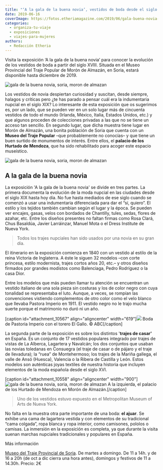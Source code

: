 ```yaml
---
title: "‘A la gala de la buena novia’, vestidos de boda desde el siglo XVIII"
date: 2019-06-16
coverImage: https://fotos.etheriamagazine.com/2019/06/gala-buena-novia-moron-almazan-vestido.jpg
categories: 
  - organiza-tu-viaje
  - exposiciones
  - viajes-para-mujeres
authors: 
  - Redacción Etheria
---
```


Visita la exposición ‘A la gala de la buena novia’ para conocer la evolución de los 
vestidos de boda a partir del siglo XVIII. Situada en el Museo Provincial del Traje 
Popular de Morón de Almazán, en Soria, estará disponible hasta diciembre de 2019. 

![gala de la buena novia, soria, moron de almazan](https://fotos.etheriamagazine.com/2019/06/gala-buena-novia-moron-almazan-vestido.jpg "Exposición A la gala de la buena novia, en el Museo Provincial del Traje Popular de Morón de Almazán, en Soria.")

Los vestidos de novia despiertan curiosidad y suscitan, desde siempre, halagos y críticas pero ¿te has parado a pensar cuál era la indumentaria nupcial en el siglo XIX? Lo interesante de esta exposición que os sugerimos es, por un lado, que se pueden ver en un solo lugar más de cincuenta vestidos de todo el mundo (Irlanda, México, Italia, Estados Unidos, etc.) y que algunos proceden de colecciones privadas a las que no se tiene un acceso tan sencillo. En segundo lugar, que dicha muestra tiene lugar en Morón de Almazán, una bonita población de Soria que cuenta con un **Museo del Traje Popular** –que probablemente no conocías– y que tiene un buen surtido de monumentos de interés. Entre ellos, el **palacio de los Hurtado de Mendoza**, que ha sido rehabilitado para acoger este espacio museístico.

![gala de la buena novia, soria, moron de almazan](https://fotos.etheriamagazine.com/2019/06/gala-buena-novia-moron-almazan-doble.jpg "Exposición A la gala de la buena novia, en el Museo Provincial del Traje Popular de Morón de Almazán, en Soria.")

## A la gala de la buena novia

La exposición 'A la gala de la buena novia' se divide en tres partes. La primera documenta la evolución de la moda nupcial en las ciudades desde el siglo XIX hasta hoy día. No fue hasta mediados de ese siglo cuando se comenzó a usar una indumentaria diferenciada para dar el “sí, quiero”. El estilo y los tejidos también cambian según el lugar y la época. Se pueden ver encajes, gasas, velos con bordados de Chantilly, tules, sedas, flores de azahar, etc. Entre los diseños presentes no faltan firmas como Rosa Clará, Chus Basaldúa, Javier Larráinzar, Manuel Mota o el Dress Institute de Nueva York.

> Todos los trajes nupciales han sido usados por una novia en su gran día. 

El itinerario en la exposición comienza en 1840 con un vestido al estilo de la reina Victoria de Inglaterra. A éste le siguen 32 modelos –con corte princesa, estilo modernista, trajes cortos años 20, etc.– y otros diseños firmados por grandes modistos como Balenciaga, Pedro Rodríguez o la casa Dior.

Entre los modelos que más pueden llamar tu atención se encuentran un vestido italiano de una sola pieza sin costuras y los de color negro con cuya tonalidad se representaba el luto. Aunque, a veces, se rompían las convenciones vistiendo complementos de otro color como el velo blanco que llevaba Pastora Imperio en 1911. El vestido negro no le trajo mucha suerte porque el matrimonio no duró ni un año.

\[caption id="attachment\_10567" align="aligncenter" width="619"\]![](https://fotos.etheriamagazine.com/2019/06/boda-pastora-imperio.jpg) Boda de Pastoria Imperio con el torero El Gallo. © ABC\[/caption\]

La segunda parte de la exposición es sobre los distintos '**trajes de casar'** en España. Es un conjunto de 17 vestidos populares integrado por trajes de vistas de La Alberca, Lagartera y Navalcán; los dos conjuntos que usaban las novias toledanas en Consuegra (el traje de casar o de pájaro y el traje de llevadura); la “ruea” de Montehermoso; los trajes de la Mariña gallega, el valle de Ansó (Huesca), Valencia o la Ribera de Castilla y León. Estos modelos son auténticas joyas textiles de nuestra historia que incluyen elementos de la moda española desde el siglo XVI.

\[caption id="attachment\_10558" align="aligncenter" width="900"\]![gala de la buena novia, soria, moron de almazan](https://fotos.etheriamagazine.com/2019/06/gala-buena-novia-moron-almazan.jpg "Morón de Almazán, un bonito pueblo de Soria.") A la izquierda, el palacio de los Hurtado de Mendoza en Morón de Almazán.\[/caption\]

> Uno de los vestidos estuvo expuesto en el Metropolitan Museum of Arts de Nueva York. 

No falta en la muestra otra parte importante de una boda: **el ajuar**. Se exhibe una cama de lagartera vestida y con elementos de su tradicional “cama colgada”, ropa blanca y ropa interior, como camisones, pololos o camisas. La inmersión en la exposición es completa, ya que durante la visita suenan marchas nupciales tradicionales y populares en España.

Más información 

[Museo del Traje Provincial de Soria](https://www.museotrajepopularsoriano.es/). De martes a domingo. De 11 a 14h. y de 16 a 20h (de oct a dic cierra una hora antes), domingos y festivos de 11 a 14.30h. Precio: 2€
